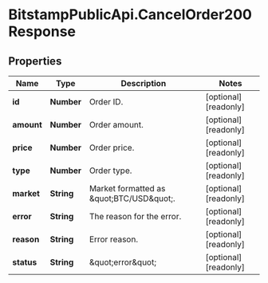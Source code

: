 # BitstampPublicApi.CancelOrder200Response

## Properties

Name | Type | Description | Notes
------------ | ------------- | ------------- | -------------
**id** | **Number** | Order ID. | [optional] [readonly] 
**amount** | **Number** | Order amount. | [optional] [readonly] 
**price** | **Number** | Order price. | [optional] [readonly] 
**type** | **Number** | Order type. | [optional] [readonly] 
**market** | **String** | Market formatted as \&quot;BTC/USD\&quot;. | [optional] [readonly] 
**error** | **String** | The reason for the error. | [optional] [readonly] 
**reason** | **String** | Error reason. | [optional] [readonly] 
**status** | **String** | \&quot;error\&quot; | [optional] [readonly] 


